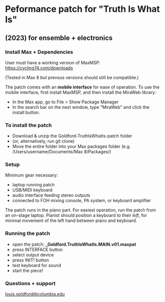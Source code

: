 # Peformance patch for "Truth Is What Is"
## (2023) for ensemble + electronics

### Install Max + Dependencies 
User must have a working version of MaxMSP:
https://cycling74.com/downloads

(Tested in Max 8 but prevous versions should still be compatible.) 

The patch comes with an **mobile interface** for ease of operation. 
To use the mobile interface, first install MaxMSP, and then install the MiraWeb library:

- In the Max app, go to File > Show Package Manager
- In the search bar on the next window, type "MiraWeb" and click the install button. 

### To install the patch
- Download & unzip the Goldford-TruthIsWhatIs-patch folder 
- (or, alternatively, run git clone)
- Move the entire folder into your Max packages folder (e.g. /Users/username/Documents/Max 8/Packages/)

### Setup
Minimum gear necessary:
- laptop running patch
- USB/MIDI keyboard 
- audio interface feeding stereo outputs 
- connected to FOH mixing console, PA system, or keyboard amplifier

The patch runs in the piano part. For easiest operation, run the patch from an on-stage laptop.
Pianist should position a keyboard to their *left*, for minimal movement of the left hand between piano and keyboard. 

### Running the patch
- open the patch: **_Goldford.TruthIsWhatIs.MAIN.v01.maxpat**
- press INTERFACE button
- select output device
- press INIT! button
- test keyboard for sound
- start the piece!

### Questions + support
louis.goldford@columbia.edu 

